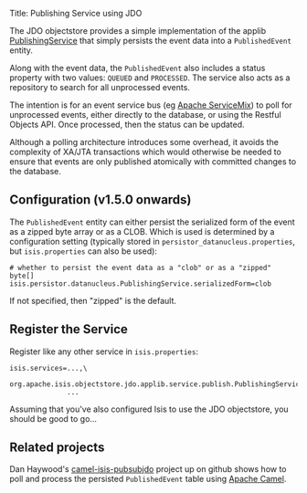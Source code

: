 Title: Publishing Service using JDO

The JDO objectstore provides a simple implementation of the applib [PublishingService](../../../../reference/services/publishing-service.html) that simply persists the event data into a `PublishedEvent` entity.

Along with the event data, the `PublishedEvent` also includes a status property with two values: `QUEUED` and `PROCESSED`.  The service also acts as a repository to search for all unprocessed events.

The intention is for an event service bus (eg [Apache ServiceMix](http://servicemix.apache.org)) to poll for unprocessed events, either directly to the database, or using the Restful Objects API.  Once processed, then the status can be updated.

Although a polling architecture introduces some overhead, it avoids the complexity of XA/JTA transactions which would otherwise be needed to ensure that events are only published atomically with committed changes to the database.

## Configuration (v1.5.0 onwards)

The `PublishedEvent` entity can either persist the serialized form of the event as a zipped byte array or as a CLOB.  Which is used is determined by a configuration setting (typically stored in `persistor_datanucleus.properties`, but `isis.properties` can also be used):

    # whether to persist the event data as a "clob" or as a "zipped" byte[]
    isis.persistor.datanucleus.PublishingService.serializedForm=clob

If not specified, then "zipped" is the default.

## Register the Service

Register like any other service in `isis.properties`:

    isis.services=...,\
                  org.apache.isis.objectstore.jdo.applib.service.publish.PublishingServiceJdo,\
                  ...

Assuming that you've also configured Isis to use the JDO objectstore, you should be good to go...


## Related projects

Dan Haywood's [camel-isis-pubsubjdo](https://github.com/danhaywood/camel-isis-pubsubjdo) project up on github shows how to poll and process the persisted `PublishedEvent` table using [Apache Camel](http://camel.apache.org).
